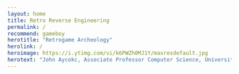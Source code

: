 ```yaml
---
layout: home
title: Retro Reverse Engineering
permalink: /
recommend: gameboy
herotitle: "Retrogame Archeology"
herolink: /
heroimage: https://i.ytimg.com/vi/k6PWZh0MJ1Y/maxresdefault.jpg
herotext: "John Aycokc, Associate Professor Computer Science, University of Calgary uses retrogame archeology to look under the hood of old games to uncover the clever tricks that make them tick. Learn about what retrogame archeology is (and isn't) and how old games are studied today."
---
```

